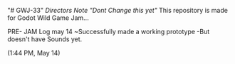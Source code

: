 "# GWJ-33" 
*Directors Note "Dont Change this yet"*
This repository is made for Godot Wild Game Jam...


PRE- JAM
Log may 14
~Successfully made a working prototype
-But doesn't have Sounds yet.

(1:44 PM, May 14)
